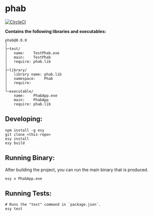 # phab


[![CircleCI](https://circleci.com/gh/yourgithubhandle/phab/tree/master.svg?style=svg)](https://circleci.com/gh/yourgithubhandle/phab/tree/master)


**Contains the following libraries and executables:**

```
phab@0.0.0
│
├─test/
│   name:    TestPhab.exe
│   main:    TestPhab
│   require: phab.lib
│
├─library/
│   library name: phab.lib
│   namespace:    Phab
│   require:
│
└─executable/
    name:    PhabApp.exe
    main:    PhabApp
    require: phab.lib
```

## Developing:

```
npm install -g esy
git clone <this-repo>
esy install
esy build
```

## Running Binary:

After building the project, you can run the main binary that is produced.

```
esy x PhabApp.exe 
```

## Running Tests:

```
# Runs the "test" command in `package.json`.
esy test
```
